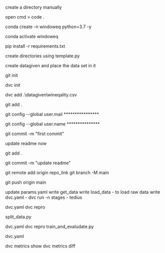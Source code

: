 create a directory manually

open cmd > code .

conda create -n windoweq python=3.7 -y

conda activate windoweq

pip install -r requirements.txt

create directories using template.py

create datagiven and place the data set in it

git init

dvc init

dvc add .\datagiven\wineqality.csv

git add .

git config --global user.mail ****************

git config --global user.name ***************

git commit -m "first commit"

update readme now

git add .

git commit -m "update readme"

git remote add origin repo_link
git branch -M main

git push origin main

update params.yaml
write get_data
write load_data - to load raw data
write dvc.yaml - dvc run -n stages - tedius

dvc.yaml
dvc repro

split_data.py

dvc.yaml
dvc repro
train_and_evaludate.py

dvc.yaml

dvc metrics show
dvc metrics diff


